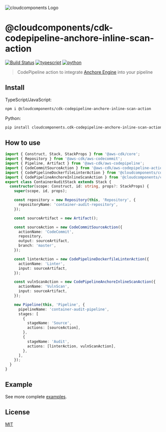 ![cloudcomponents Logo](https://raw.githubusercontent.com/cloudcomponents/cdk-constructs/master/logo.png)

# @cloudcomponents/cdk-codepipeline-anchore-inline-scan-action

[![Build Status](https://travis-ci.org/cloudcomponents/cdk-constructs.svg?branch=master)](https://travis-ci.org/cloudcomponents/cdk-constructs)
[![typescript](https://img.shields.io/badge/jsii-typescript-blueviolet.svg)](https://www.npmjs.com/package/@cloudcomponents/cdk-codepipeline-anchore-inline-scan-action)
[![python](https://img.shields.io/badge/jsii-python-blueviolet.svg)](https://pypi.org/project/cloudcomponents.cdk-codepipeline-anchore-inline-scan-action/)

> CodePipeline action to integrate [Anchore Engine](https://docs.anchore.com/current/) into your pipeline

## Install
TypeScript/JavaScript:

```bash
npm i @cloudcomponents/cdk-codepipeline-anchore-inline-scan-action
```

Python:

```bash
pip install cloudcomponents.cdk-codepipeline-anchore-inline-scan-action
```

## How to use

```typescript
import { Construct, Stack, StackProps } from '@aws-cdk/core';
import { Repository } from '@aws-cdk/aws-codecommit';
import { Pipeline, Artifact } from '@aws-cdk/aws-codepipeline';
import { CodeCommitSourceAction } from '@aws-cdk/aws-codepipeline-actions';
import { CodePipelineDockerfileLinterAction } from '@cloudcomponents/cdk-codepipeline-dockerfile-linter-action';
import { CodePipelineAnchoreInlineScanAction } from '@cloudcomponents/cdk-codepipeline-anchore-inline-scan-action';
export class ContainerAuditStack extends Stack {
  constructor(scope: Construct, id: string, props?: StackProps) {
    super(scope, id, props);

    const repository = new Repository(this, 'Repository', {
      repositoryName: 'container-audit-repository',
    });

    const sourceArtifact = new Artifact();

    const sourceAction = new CodeCommitSourceAction({
      actionName: 'CodeCommit',
      repository,
      output: sourceArtifact,
      branch: 'master',
    });

    const linterAction = new CodePipelineDockerfileLinterAction({
      actionName: 'Linter',
      input: sourceArtifact,
    });

    const vulnScanAction = new CodePipelineAnchoreInlineScanAction({
      actionName: 'VulnScan',
      input: sourceArtifact,
    });

    new Pipeline(this, 'Pipeline', {
      pipelineName: 'container-audit-pipeline',
      stages: [
        {
          stageName: 'Source',
          actions: [sourceAction],
        },
        {
          stageName: 'Audit',
          actions: [linterAction, vulnScanAction],
        },
      ],
    });
  }
}
```

## Example

See more complete [examples](https://github.com/cloudcomponents/cdk-constructs/tree/master/examples).

## License

[MIT](./LICENSE)
